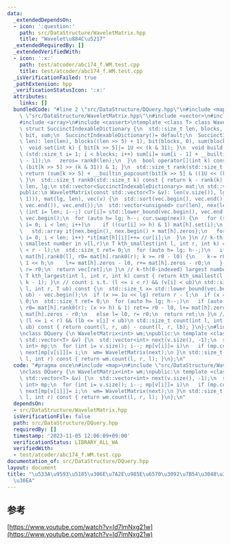 ```yaml
---
data:
  _extendedDependsOn:
  - icon: ':question:'
    path: src/DataStructure/WaveletMatrix.hpp
    title: "Wavelet\u884C\u5217"
  _extendedRequiredBy: []
  _extendedVerifiedWith:
  - icon: ':x:'
    path: test/atcoder/abc174_f.WM.test.cpp
    title: test/atcoder/abc174_f.WM.test.cpp
  _isVerificationFailed: true
  _pathExtension: hpp
  _verificationStatusIcon: ':x:'
  attributes:
    links: []
  bundledCode: "#line 2 \"src/DataStructure/DQuery.hpp\"\n#include <map>\n#line 2\
    \ \"src/DataStructure/WaveletMatrix.hpp\"\n#include <vector>\n#include <algorithm>\n\
    #include <array>\n#include <cassert>\ntemplate <class T> class WaveletMatrix {\n\
    \ struct SuccinctIndexableDictionary {\n  std::size_t len, blocks, zeros;\n  std::vector<unsigned>\
    \ bit, sum;\n  SuccinctIndexableDictionary()= default;\n  SuccinctIndexableDictionary(std::size_t\
    \ len): len(len), blocks((len >> 5) + 1), bit(blocks, 0), sum(blocks, 0) {}\n\
    \  void set(int k) { bit[k >> 5]|= 1U << (k & 31); }\n  void build() {\n   for\
    \ (std::size_t i= 1; i < blocks; i++) sum[i]= sum[i - 1] + __builtin_popcount(bit[i\
    \ - 1]);\n   zeros= rank0(len);\n  }\n  bool operator[](int k) const { return\
    \ (bit[k >> 5] >> (k & 31)) & 1; }\n  std::size_t rank(std::size_t k) const {\
    \ return (sum[k >> 5] + __builtin_popcount(bit[k >> 5] & ((1U << (k & 31)) - 1)));\
    \ }\n  std::size_t rank0(std::size_t k) const { return k - rank(k); }\n };\n std::size_t\
    \ len, lg;\n std::vector<SuccinctIndexableDictionary> mat;\n std::vector<T> vec;\n\
    public:\n WaveletMatrix(const std::vector<T> &v): len(v.size()), lg(32 - __builtin_clz(std::max<int>(len,\
    \ 1))), mat(lg, len), vec(v) {\n  std::sort(vec.begin(), vec.end());\n  vec.erase(std::unique(vec.begin(),\
    \ vec.end()), vec.end());\n  std::vector<unsigned> cur(len), nex(len);\n  for\
    \ (int i= len; i--;) cur[i]= std::lower_bound(vec.begin(), vec.end(), v[i]) -\
    \ vec.begin();\n  for (auto h= lg; h--; cur.swap(nex)) {\n   for (std::size_t\
    \ i= 0; i < len; i++)\n    if ((cur[i] >> h) & 1) mat[h].set(i);\n   mat[h].build();\n\
    \   std::array it{nex.begin(), nex.begin() + mat[h].zeros};\n   for (std::size_t\
    \ i= 0; i < len; i++) *it[mat[h][i]]++= cur[i];\n  }\n }\n // k-th(0-indexed)\
    \ smallest number in v[l,r)\n T kth_smallest(int l, int r, int k) const {\n  assert(k\
    \ < r - l);\n  std::size_t ret= 0;\n  for (auto h= lg; h--;)\n   if (auto l0=\
    \ mat[h].rank0(l), r0= mat[h].rank0(r); k >= r0 - l0) {\n    k-= r0 - l0, ret|=\
    \ 1 << h;\n    l+= mat[h].zeros - l0, r+= mat[h].zeros - r0;\n   } else l= l0,\
    \ r= r0;\n  return vec[ret];\n }\n // k-th(0-indexed) largest number in v[l,r)\n\
    \ T kth_largest(int l, int r, int k) const { return kth_smallest(l, r, r - l -\
    \ k - 1); }\n // count i s.t. (l <= i < r) && (v[i] < ub)\n std::size_t count(int\
    \ l, int r, T ub) const {\n  std::size_t x= std::lower_bound(vec.begin(), vec.end(),\
    \ ub) - vec.begin();\n  if (x >= 1u << lg) return r - l;\n  if (x == 0) return\
    \ 0;\n  std::size_t ret= 0;\n  for (auto h= lg; h--;)\n   if (auto l0= mat[h].rank0(l),\
    \ r0= mat[h].rank0(r); (x >> h) & 1) ret+= r0 - l0, l+= mat[h].zeros - l0, r+=\
    \ mat[h].zeros - r0;\n   else l= l0, r= r0;\n  return ret;\n }\n // count i s.t.\
    \ (l <= i < r) && (lb <= v[i] < ub)\n std::size_t count(int l, int r, T lb, T\
    \ ub) const { return count(l, r, ub) - count(l, r, lb); }\n};\n#line 4 \"src/DataStructure/DQuery.hpp\"\
    \nclass DQuery {\n WaveletMatrix<int> wm;\npublic:\n template <class T> DQuery(const\
    \ std::vector<T> &v) {\n  std::vector<int> next(v.size(), -1);\n  std::map<T,\
    \ int> mp;\n  for (int i= v.size(); i--; mp[v[i]]= i)\n   if (mp.count(v[i]))\
    \ next[mp[v[i]]]= i;\n  wm= WaveletMatrix(next);\n }\n std::size_t number_of_types(int\
    \ l, int r) const { return wm.count(l, r, l); }\n};\n"
  code: "#pragma once\n#include <map>\n#include \"src/DataStructure/WaveletMatrix.hpp\"\
    \nclass DQuery {\n WaveletMatrix<int> wm;\npublic:\n template <class T> DQuery(const\
    \ std::vector<T> &v) {\n  std::vector<int> next(v.size(), -1);\n  std::map<T,\
    \ int> mp;\n  for (int i= v.size(); i--; mp[v[i]]= i)\n   if (mp.count(v[i]))\
    \ next[mp[v[i]]]= i;\n  wm= WaveletMatrix(next);\n }\n std::size_t number_of_types(int\
    \ l, int r) const { return wm.count(l, r, l); }\n};\n"
  dependsOn:
  - src/DataStructure/WaveletMatrix.hpp
  isVerificationFile: false
  path: src/DataStructure/DQuery.hpp
  requiredBy: []
  timestamp: '2023-11-05 12:06:09+09:00'
  verificationStatus: LIBRARY_ALL_WA
  verifiedWith:
  - test/atcoder/abc174_f.WM.test.cpp
documentation_of: src/DataStructure/DQuery.hpp
layout: document
title: "\u533A\u9593\u5185\u306E\u7A2E\u985E\u6570\u3092\u7B54\u3048\u308B\u30AF\u30A8\
  \u30EA"
---
```

## 参考
[https://www.youtube.com/watch?v=Id7lmNxg21w](https://www.youtube.com/watch?v=Id7lmNxg21w)
